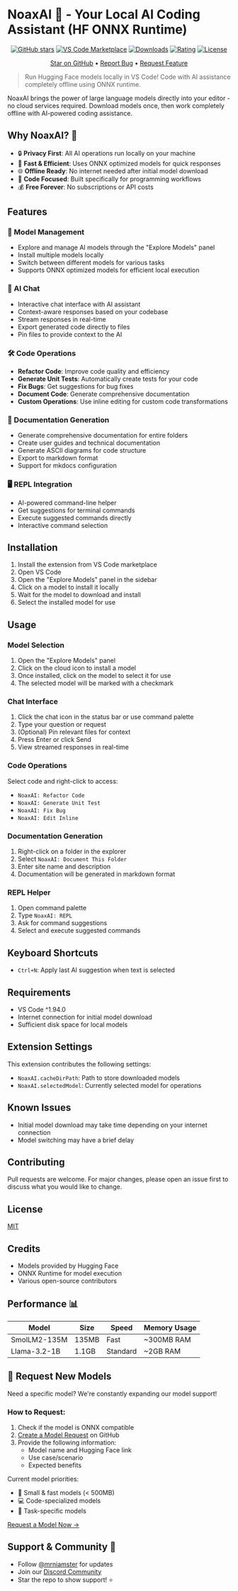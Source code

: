 # NoaxAI 🌠 - Your Local AI Coding Assistant (HF ONNX Runtime)

<div align="center">

[![GitHub stars](https://img.shields.io/github/stars/mrniamster/noaxai.svg?style=social&label=Star&maxAge=2592000)](https://github.com/mrniamster/noaxai)
[![VS Code Marketplace](https://img.shields.io/visual-studio-marketplace/v/mrniamster.noaxai.svg?style=flat-square)](https://marketplace.visualstudio.com/items?itemName=mrniamster.noaxai)
[![Downloads](https://img.shields.io/visual-studio-marketplace/d/mrniamster.noaxai.svg?style=flat-square)](https://marketplace.visualstudio.com/items?itemName=mrniamster.noaxai)
[![Rating](https://img.shields.io/visual-studio-marketplace/r/mrniamster.noaxai.svg?style=flat-square)](https://marketplace.visualstudio.com/items?itemName=mrniamster.noaxai)
[![License](https://img.shields.io/badge/license-MIT-blue.svg?style=flat-square)](LICENSE)

[Star on GitHub](https://github.com/mrniamster/noaxai) • [Report Bug](https://github.com/mrniamster/noaxai/issues) • [Request Feature](https://github.com/mrniamster/noaxai/issues)

</div>

> Run Hugging Face models locally in VS Code! Code with AI assistance completely offline using ONNX runtime.

NoaxAI brings the power of large language models directly into your editor - no cloud services required. Download models once, then work completely offline with AI-powered coding assistance.

## Why NoaxAI? 🤔

- 🔒 **Privacy First**: All AI operations run locally on your machine
- 💨 **Fast & Efficient**: Uses ONNX optimized models for quick responses
- 🌐 **Offline Ready**: No internet needed after initial model download
- 🎯 **Code Focused**: Built specifically for programming workflows
- 💰 **Free Forever**: No subscriptions or API costs

## Features

### 🤖 Model Management

- Explore and manage AI models through the "Explore Models" panel
- Install multiple models locally
- Switch between different models for various tasks
- Supports ONNX optimized models for efficient local execution

### 💬 AI Chat

- Interactive chat interface with AI assistant
- Context-aware responses based on your codebase
- Stream responses in real-time
- Export generated code directly to files
- Pin files to provide context to the AI

### 🛠️ Code Operations

- **Refactor Code**: Improve code quality and efficiency
- **Generate Unit Tests**: Automatically create tests for your code
- **Fix Bugs**: Get suggestions for bug fixes
- **Document Code**: Generate comprehensive documentation
- **Custom Operations**: Use inline editing for custom code transformations

### 📝 Documentation Generation

- Generate comprehensive documentation for entire folders
- Create user guides and technical documentation
- Generate ASCII diagrams for code structure
- Export to markdown format
- Support for mkdocs configuration

### 🖥️ REPL Integration

- AI-powered command-line helper
- Get suggestions for terminal commands
- Execute suggested commands directly
- Interactive command selection

## Installation

1. Install the extension from VS Code marketplace
2. Open VS Code
3. Open the "Explore Models" panel in the sidebar
4. Click on a model to install it locally
5. Wait for the model to download and install
6. Select the installed model for use

## Usage

### Model Selection

1. Open the "Explore Models" panel
2. Click on the cloud icon to install a model
3. Once installed, click on the model to select it for use
4. The selected model will be marked with a checkmark

### Chat Interface

1. Click the chat icon in the status bar or use command palette
2. Type your question or request
3. (Optional) Pin relevant files for context
4. Press Enter or click Send
5. View streamed responses in real-time

### Code Operations

Select code and right-click to access:

- `NoaxAI: Refactor Code`
- `NoaxAI: Generate Unit Test`
- `NoaxAI: Fix Bug`
- `NoaxAI: Edit Inline`

### Documentation Generation

1. Right-click on a folder in the explorer
2. Select `NoaxAI: Document This Folder`
3. Enter site name and description
4. Documentation will be generated in markdown format

### REPL Helper

1. Open command palette
2. Type `NoaxAI: REPL`
3. Ask for command suggestions
4. Select and execute suggested commands

## Keyboard Shortcuts

- `Ctrl+N`: Apply last AI suggestion when text is selected

## Requirements

- VS Code ^1.94.0
- Internet connection for initial model download
- Sufficient disk space for local models

## Extension Settings

This extension contributes the following settings:

- `NoaxAI.cacheDirPath`: Path to store downloaded models
- `NoaxAI.selectedModel`: Currently selected model for operations

## Known Issues

- Initial model download may take time depending on your internet connection
- Model switching may have a brief delay

## Contributing

Pull requests are welcome. For major changes, please open an issue first to discuss what you would like to change.

## License

[MIT](LICENSE)

## Credits

- Models provided by Hugging Face
- ONNX Runtime for model execution
- Various open-source contributors

## Performance 📊

| Model        | Size  | Speed    | Memory Usage |
| ------------ | ----- | -------- | ------------ |
| SmolLM2-135M | 135MB | Fast     | ~300MB RAM   |
| Llama-3.2-1B | 1.1GB | Standard | ~2GB RAM     |

## 🌟 Request New Models

Need a specific model? We're constantly expanding our model support!

### How to Request:

1. Check if the model is ONNX compatible
2. [Create a Model Request](https://github.com/mrniamster/noaxai/issues/new?assignees=&labels=model-request&template=model_request.md&title=%5BMODEL%5D+) on GitHub
3. Provide the following information:
   - Model name and Hugging Face link
   - Use case/scenario
   - Expected benefits

Current model priorities:

- 🚀 Small & fast models (< 500MB)
- 💻 Code-specialized models
- 🔧 Task-specific models

[Request a Model Now →](https://github.com/mrniamster/noaxai/issues/new?assignees=&labels=model-request&template=model_request.md&title=%5BMODEL%5D+)

## Support & Community 👥

- Follow [@mrniamster](https://twitter.com/mrniamster) for updates
- Join our [Discord Community](https://discord.gg/yourdiscord)
- Star the repo to show support! ⭐
